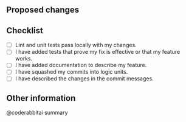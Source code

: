 ## Proposed changes

<!--
Describe the big picture of your changes here to communicate to the maintainers
why we should accept this pull request. If it fixes a bug or resolves a feature
request, be sure to link to that issue.
-->

## Checklist

<!--
Put an `x` in the boxes that apply. You can also fill these out after creating
the PR. If you're unsure about any of them, don't hesitate to ask. We're here to
help! This is simply a reminder of what we are going to look for before merging
your code.
-->

- [ ] Lint and unit tests pass locally with my changes.
- [ ] I have added tests that prove my fix is effective or that my feature works.
- [ ] I have added documentation to describe my feature.
- [ ] I have squashed my commits into logic units.
- [ ] I have described the changes in the commit messages.

## Other information

<!--
Any other information that is important to this PR such as screenshots of how
the component looks before and after the change.
-->

@coderabbitai summary
